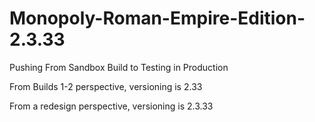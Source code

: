 # Monopoly-Roman-Empire-Edition-2.3.33
Pushing From Sandbox Build to Testing in Production

From Builds 1-2 perspective, versioning is 2.33

From a redesign perspective, versioning is 2.3.33

